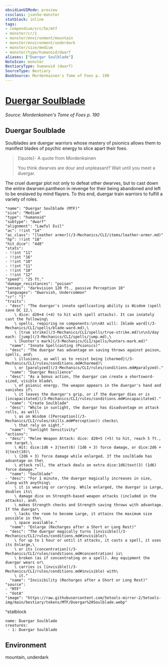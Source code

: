 ```yaml
---
obsidianUIMode: preview
cssclass: json5e-monster
statblock: inline
tags:
- compendium/src/5e/mtf
- monster/cr/1
- monster/environment/mountain
- monster/environment/underdark
- monster/size/medium
- monster/type/humanoid/dwarf
aliases: ["Duergar Soulblade"]
NoteIcon: monster
BestiaryType: humanoid (dwarf)
SourceType: Bestiary
BookSource: Mordenkainen's Tome of Foes p. 190
---
```

# [Duergar Soulblade](3-Mechanics\CLI\bestiary\humanoid/duergar-soulblade-mtf.md)
*Source: Mordenkainen's Tome of Foes p. 190*  

## Duergar Soulblade

Soulblades are duergar warriors whose mastery of psionics allows them to manifest blades of psychic energy to slice apart their foes.

> [!quote]- A quote from Mordenkainen  
> 
> You think dwarves are dour and unpleasant? Wait until you meet a duergar.

The cruel duergar plot not only to defeat other dwarves, but to cast down the entire dwarven pantheon in revenge for their being abandoned and left to be enslaved by mind flayers. To this end, duergar train warriors to fulfill a variety of roles.

```statblock
"name": "Duergar Soulblade (MTF)"
"size": "Medium"
"type": "humanoid"
"subtype": "dwarf"
"alignment": "Lawful Evil"
"ac": !!int "14"
"ac_class": "[leather armor](/3-Mechanics/CLI/items/leather-armor.md)"
"hp": !!int "18"
"hit_dice": "4d8"
"stats":
- !!int "11"
- !!int "16"
- !!int "10"
- !!int "11"
- !!int "10"
- !!int "12"
"speed": "25 ft."
"damage_resistances": "poison"
"senses": "darkvision 120 ft., passive Perception 10"
"languages": "Dwarvish, Undercommon"
"cr": "1"
"traits":
- "desc": "The duergar's innate spellcasting ability is Wisdom (spell save DC 12,\
    \ dice: d20+4 (+4) to hit with spell attacks). It can innately cast the following\
    \ spells, requiring no components:\n\nAt will: [blade ward](/3-Mechanics/CLI/spells/blade-ward.md),\
    \ [true strike](/3-Mechanics/CLI/spells/true-strike.md)\n\n3/day each: [jump](/3-Mechanics/CLI/spells/jump.md),\
    \ [hunter's mark](/3-Mechanics/CLI/spells/hunters-mark.md)"
  "name": "Innate Spellcasting (Psionics)"
- "desc": "The duergar has advantage on saving throws against poison, spells, and\
    \ illusions, as well as to resist being [charmed](/3-Mechanics/CLI/rules/conditions.md#charmed)\
    \ or [paralyzed](/3-Mechanics/CLI/rules/conditions.md#paralyzed)."
  "name": "Duergar Resilience"
- "desc": "As a bonus action, the duergar can create a shortsword-sized, visible blade\
    \ of psionic energy. The weapon appears in the duergar's hand and vanishes if\
    \ it leaves the duergar's grip, or if the duergar dies or is [incapacitated](/3-Mechanics/CLI/rules/conditions.md#incapacitated)."
  "name": "Create Soulblade"
- "desc": "While in sunlight, the duergar has disadvantage on attack rolls, as well\
    \ as on Wisdom ([Perception](/3-Mechanics/CLI/rules/skills.md#Perception)) checks\
    \ that rely on sight."
  "name": "Sunlight Sensitivity"
"actions":
- "desc": "Melee Weapon Attack: dice: d20+5 (+5) to hit, reach 5 ft., one target.\
    \ Hit: dice:1d6 + 3|text(6) (1d6 + 3) force damage, or dice:2d6 + 3|text(10)\
    \ (2d6 + 3) force damage while enlarged. If the soulblade has advantage on the\
    \ attack roll, the attack deals an extra dice:1d6|text(3) (1d6) force damage."
  "name": "Soulblade"
- "desc": "For 1 minute, the duergar magically increases in size, along with anything\
    \ it is wearing or carrying. While enlarged, the duergar is Large, doubles its\
    \ damage dice on Strength-based weapon attacks (included in the attacks), and\
    \ makes Strength checks and Strength saving throws with advantage. If the duergar\
    \ lacks the room to become Large, it attains the maximum size possible in the\
    \ space available."
  "name": "Enlarge (Recharges after a Short or Long Rest)"
- "desc": "The duergar magically turns [invisible](/3-Mechanics/CLI/rules/conditions.md#invisible)\
    \ for up to 1 hour or until it attacks, it casts a spell, it uses its Enlarge,\
    \ or its [concentration](/3-Mechanics/CLI/rules/conditions.md#concentration) is\
    \ broken (as if concentrating on a spell). Any equipment the duergar wears or\
    \ carries is [invisible](/3-Mechanics/CLI/rules/conditions.md#invisible) with\
    \ it."
  "name": "Invisibility (Recharges after a Short or Long Rest)"
"source":
- "MTF"
- "OotA"
"image": "https://raw.githubusercontent.com/5etools-mirror-2/5etools-img/main/bestiary/tokens/MTF/Duergar%20Soulblade.webp"
```
^statblock

```encounter-table
name: Duergar Soulblade
creatures:
 - 1: Duergar Soulblade
```

## Environment

mountain, underdark